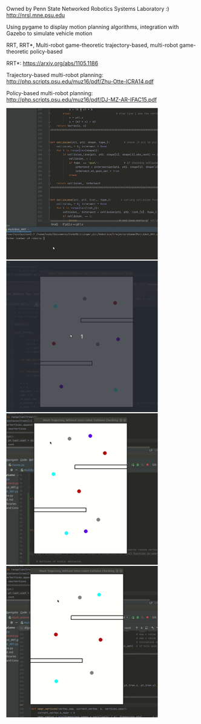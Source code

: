 Owned by Penn State Networked Robotics Systems Laboratory :)   http://nrsl.mne.psu.edu

Using pygame to display motion planning algorithms, integration with Gazebo to simulate vehicle motion

RRT, RRT*, Multi-robot game-theoretic trajectory-based, multi-robot game-theoretic policy-based

RRT*:  https://arxiv.org/abs/1105.1186

Trajectory-based multi-robot planning:  http://php.scripts.psu.edu/muz16/pdf/Zhu-Otte-ICRA14.pdf

Policy-based multi-robot planning:  http://php.scripts.psu.edu/muz16/pdf/DJ-MZ-AR-IFAC15.pdf

<img src="https://github.com/CodyMDillinger/Robotics/blob/master/gifs/Multi_Bot_RRT.gif" width="400" height="400"/> <img src="https://github.com/CodyMDillinger/Robotics/blob/master/gifs/iNash_extend_equal_eta.gif" width="400" height="400"/> <img src="https://github.com/CodyMDillinger/Robotics/blob/master/gifs/iNash_extend_largerish_eta.gif" width="400" height="400"/> <img src="https://github.com/CodyMDillinger/Robotics/blob/master/gifs/iNash_extend_larger_eta.gif" width="400" height="400"/>
